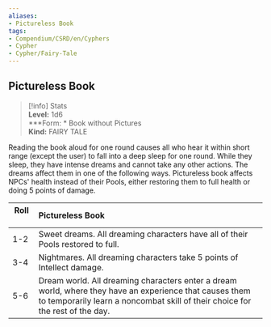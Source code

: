 ```yaml
---
aliases:
- Pictureless Book
tags:
- Compendium/CSRD/en/Cyphers
- Cypher
- Cypher/Fairy-Tale
---
```


  
## Pictureless Book  
>[!info] Stats  
> **Level:** 1d6  
> ***Form: * Book without Pictures  
> **Kind:** FAIRY TALE
  
Reading the book aloud for one round causes all who hear it within short range (except the user) to fall into a deep sleep for one round. While they sleep, they have intense dreams and cannot take any other actions. The dreams affect them in one of the following ways. Pictureless book affects NPCs' health instead of their Pools, either restoring them to full health or doing 5 points of damage.  

|  Roll &nbsp; &nbsp; &nbsp; | Pictureless Book  |  
| ------------- | :----------- |  
| 1-2 | Sweet dreams. All dreaming characters have all of their Pools restored to full. |  
| 3-4 | Nightmares. All dreaming characters take 5 points of Intellect damage. |  
| 5-6 | Dream world. All dreaming characters enter a dream world, where they have an experience that causes them to temporarily learn a noncombat skill of their choice for the rest of the day. |